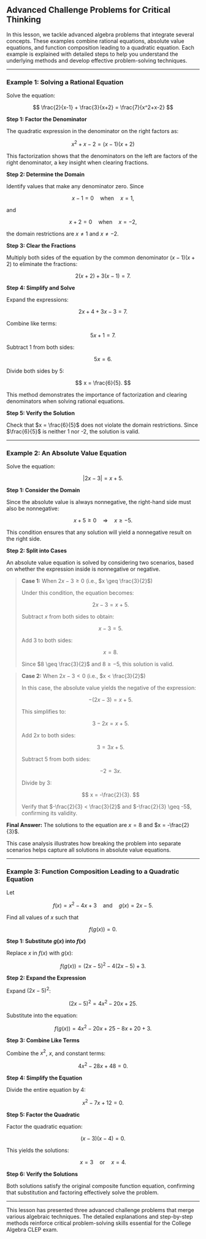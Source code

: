 ## Advanced Challenge Problems for Critical Thinking

In this lesson, we tackle advanced algebra problems that integrate several concepts. These examples combine rational equations, absolute value equations, and function composition leading to a quadratic equation. Each example is explained with detailed steps to help you understand the underlying methods and develop effective problem-solving techniques.

---

### Example 1: Solving a Rational Equation

Solve the equation:

$$
\frac{2}{x-1} + \frac{3}{x+2} = \frac{7}{x^2+x-2}
$$

**Step 1: Factor the Denominator**

The quadratic expression in the denominator on the right factors as:

$$
x^2+x-2 = (x-1)(x+2)
$$

This factorization shows that the denominators on the left are factors of the right denominator, a key insight when clearing fractions.

**Step 2: Determine the Domain**

Identify values that make any denominator zero. Since

$$
x-1 = 0 \quad\text{when}\quad x = 1,
$$

and

$$
x+2 = 0 \quad\text{when}\quad x = -2,
$$

the domain restrictions are $x \neq 1$ and $x \neq -2$.

**Step 3: Clear the Fractions**

Multiply both sides of the equation by the common denominator $(x-1)(x+2)$ to eliminate the fractions:

$$
2(x+2) + 3(x-1) = 7.
$$

**Step 4: Simplify and Solve**

Expand the expressions:

$$
2x + 4 + 3x - 3 = 7.
$$

Combine like terms:

$$
5x + 1 = 7.
$$

Subtract 1 from both sides:

$$
5x = 6.
$$

Divide both sides by 5:

$$
x = \frac{6}{5}.
$$

This method demonstrates the importance of factorization and clearing denominators when solving rational equations.

**Step 5: Verify the Solution**

Check that $x = \frac{6}{5}$ does not violate the domain restrictions. Since $\frac{6}{5}$ is neither 1 nor -2, the solution is valid.

---

### Example 2: An Absolute Value Equation

Solve the equation:

$$
|2x - 3| = x + 5.
$$

**Step 1: Consider the Domain**

Since the absolute value is always nonnegative, the right-hand side must also be nonnegative:

$$
x + 5 \geq 0 \quad\Rightarrow\quad x \geq -5.
$$

This condition ensures that any solution will yield a nonnegative result on the right side.

**Step 2: Split into Cases**

An absolute value equation is solved by considering two scenarios, based on whether the expression inside is nonnegative or negative.

> **Case 1:** When $2x - 3 \geq 0$ (i.e., $x \geq \frac{3}{2}$)
>
> Under this condition, the equation becomes:
>
> $$
> 2x - 3 = x + 5.
> $$
>
> Subtract $x$ from both sides to obtain:
>
> $$
> x - 3 = 5.
> $$
>
> Add 3 to both sides:
>
> $$
> x = 8.
> $$
>
> Since $8 \geq \frac{3}{2}$ and $8 \geq -5$, this solution is valid.

> **Case 2:** When $2x - 3 < 0$ (i.e., $x < \frac{3}{2}$)
>
> In this case, the absolute value yields the negative of the expression:
>
> $$
> -(2x - 3) = x + 5.
> $$
>
> This simplifies to:
>
> $$
> 3 - 2x = x + 5.
> $$
>
> Add $2x$ to both sides:
>
> $$
> 3 = 3x + 5.
> $$
>
> Subtract 5 from both sides:
>
> $$
> -2 = 3x.
> $$
>
> Divide by 3:
>
> $$
> x = -\frac{2}{3}.
> $$
>
> Verify that $-\frac{2}{3} < \frac{3}{2}$ and $-\frac{2}{3} \geq -5$, confirming its validity.

**Final Answer:** The solutions to the equation are $x = 8$ and $x = -\frac{2}{3}$.

This case analysis illustrates how breaking the problem into separate scenarios helps capture all solutions in absolute value equations.

---

### Example 3: Function Composition Leading to a Quadratic Equation

Let

$$
f(x) = x^2 - 4x + 3 \quad\text{and}\quad g(x) = 2x - 5.
$$

Find all values of $x$ such that

$$
f(g(x)) = 0.
$$

**Step 1: Substitute $g(x)$ into $f(x)$**

Replace $x$ in $f(x)$ with $g(x)$:

$$
f(g(x)) = (2x - 5)^2 - 4(2x - 5) + 3.
$$

**Step 2: Expand the Expression**

Expand $(2x - 5)^2$:

$$
(2x - 5)^2 = 4x^2 - 20x + 25.
$$

Substitute into the equation:

$$
f(g(x)) = 4x^2 - 20x + 25 - 8x + 20 + 3.
$$

**Step 3: Combine Like Terms**

Combine the $x^2$, $x$, and constant terms:

$$
4x^2 - 28x + 48 = 0.
$$

**Step 4: Simplify the Equation**

Divide the entire equation by 4:

$$
x^2 - 7x + 12 = 0.
$$

**Step 5: Factor the Quadratic**

Factor the quadratic equation:

$$
(x - 3)(x - 4) = 0.
$$

This yields the solutions:

$$
x = 3 \quad\text{or}\quad x = 4.
$$

**Step 6: Verify the Solutions**

Both solutions satisfy the original composite function equation, confirming that substitution and factoring effectively solve the problem.

---

This lesson has presented three advanced challenge problems that merge various algebraic techniques. The detailed explanations and step-by-step methods reinforce critical problem-solving skills essential for the College Algebra CLEP exam.